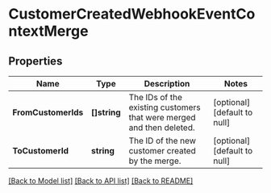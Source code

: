 # CustomerCreatedWebhookEventContextMerge

## Properties

 Name                | Type         | Description                                                          | Notes                        
---------------------|--------------|----------------------------------------------------------------------|------------------------------
 **FromCustomerIds** | **[]string** | The IDs of the existing customers that were merged and then deleted. | [optional] [default to null] 
 **ToCustomerId**    | **string**   | The ID of the new customer created by the merge.                     | [optional] [default to null] 

[[Back to Model list]](../README.md#documentation-for-models) [[Back to API list]](../README.md#documentation-for-api-endpoints) [[Back to README]](../README.md)

